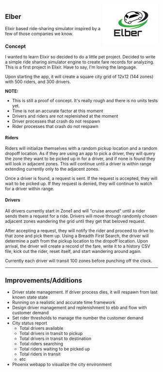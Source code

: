 <img src="assets/logo.png" align="right" />

## Elber
Elixir based ride-sharing simulator inspired by a few of those companies we know.

### Concept
I wanted to learn Elixir so decided to do a little pet project.  Decided to write a simple ride sharing simulator engine to create fare records for analyzing. This is a first project in Elixir.  Have to say, I'm loving the language.

Upon starting the app, it will create a square city grid of 12x12 (144 zones) with 500 riders, and 300 drivers.  

**NOTE:**

* This is still a proof of concept.  It's really rough and there is no units tests yet.
* Time is not an accurate factor at this moment
* Drivers and riders are not replenished at the moment
* Driver processes that crash do not respawn
* Rider processes that crash do not respawn

#### Riders
Riders will initialize themselves with a random pickup location and a random dropoff location. As if they are using an app to pick a driver, they will query the zone they want to be picked up in for a driver, and if none is found they will look in adjacent zones.  This will continue until a driver is within range extending currently only to the adjacent zones.

Once a driver is found, a request is sent.  If the request is accepted, they will wait to be picked up.  If they request is denied, they will continue to watch for a driver within range.

#### Drivers
All drivers currently start in Zone1 and will "cruise around" until a rider sends them a request for a ride.  Drivers will move through randomly chosen adjacent zones wandering the grid until they get that beloved request.

After accepting a request, they will notify the rider and proceed to drive to that zone and pick them up.  Using a Breadth First Search, the driver will determine a path from the pickup location to the dropoff location. Upon arrival, the driver will create a record of the fare, write it to a history CSV file, kick out the rider, reset itself, and start wandering around again.

Currently each driver will transit 100 zones before punching off the clock.

----
## Improvements/Additions
- Driver state management.  If driver process dies, it will respawn from last known state state
- Running on a realistic and accurate time framework
- Design driver management and replenishment to ebb and flow with customer demand
- Set rider thresholds to manage the number the customer demand
- City status report
  - Total drivers available
  - Total drivers in transit to pickup
  - Total drivers in transit to destination
  - Total riders searching
  - Total riders waiting to be picked up
  - Total riders in transit
  - etc
- Phoenix webapp to visualize the city environment
